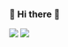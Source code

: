 ### 👋 Hi there 👋
<img src="https://img.shields.io/badge/Java-007396?style=flat-square&logo=Java&logoColor=black"/> <img src="https://img.shields.io/badge/Python-3776AB?style=flat-square&logo=Python&logoColor=black"/>
<!--
**Me3est/Me3est** is a ✨ _special_ ✨ repository because its `README.md` (this file) appears on your GitHub profile.

Here are some ideas to get you started:

- 🔭 I’m currently working on ...
- 🌱 I’m currently learning ...
- 👯 I’m looking to collaborate on ...
- 🤔 I’m looking for help with ...
- 💬 Ask me about ...
- 📫 How to reach me: ...
- 😄 Pronouns: ...
- ⚡ Fun fact: ...
-->

